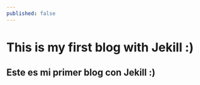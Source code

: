 ```yaml
---
published: false
---
```

# This is my first blog with Jekill :)

## Este es mi primer blog con Jekill :)


